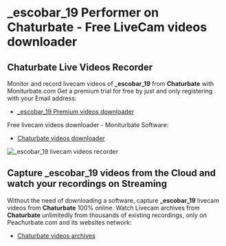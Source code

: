 # _escobar_19 Performer on Chaturbate - Free LiveCam videos downloader

## Chaturbate Live Videos Recorder

Monitor and record livecam videos of **_escobar_19** from **Chaturbate** with Moniturbate.com
Get a premium trial for free by just and only registering with your Email address:
* [_escobar_19 Premium videos downloader](https://moniturbate.com/request-demo-licence-key.html)

Free livecam videos downloader - Moniturbate Software:
* [Chaturbate videos downloader](https://moniturbate.com/moniturbate-download-software.html)

![_escobar_19 livecam videos recorder](https://peachurnet.com/templates/moniturbate-software.png)


## Capture _escobar_19 videos from the Cloud and watch your recordings on Streaming

Without the need of downloading a software, capture **_escobar_19** livecam videos from **Chaturbate** 100% online.
Watch Livecam archives from **Chaturbate** unlimitedly from thousands of existing recordings, only on Peachurbate.com and its websites network:
* [Chaturbate videos archives](https://peachurnet.com/)